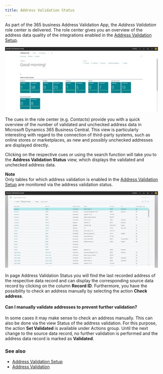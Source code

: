 ```yaml
---
title: Address Validation Status
---
```

As part of the 365 business Address Validation App, the *Address Validation* role center is delivered. The role center gives you an overview of the address data quality of the integrations enabled in the [Address Validation Setup](setup.md).

![Address Validation Role Center](/assets/images/365-business-address-validation/rolecenter.en-US.png)

The cues in the role center (e.g. *Contacts*) provide you with a quick overview of the number of validated and unchecked address data in Microsoft Dynamics 365 Business Central. This view is particularly interesting with regard to the connection of third-party systems, such as online stores or marketplaces, as new and possibly unchecked addresses are displayed directly.

Clicking on the respective cues or using the search function will take you to the **Address Validation Status** view, which displays the validated and unchecked address data.

**Note**<br>Only tables for which address validation is enabled in the [Address Validation Setup](setup.md) are monitored via the address validation status.

![Address Validation Status](/assets/images/365-business-address-validation/address-validation-status.en-US.png)

In page Address Validation Status you will find the last recorded address of the respective data record and can display the corresponding source data record by clicking on the column **Record ID**. Furthermore, you have the possibility to check an address manually by selecting the action **Check address**.

#### Can I manually validate addresses to prevent further validation?

In some cases it may make sense to check an address manually. This can also be done via the view Status of the address validation. For this purpose, the action **Set Validated** is available under Actions group. Until the next change to the source data record, no further validation is performed and the address data record is marked as **Validated**.

### See also 
 - [Address Validation Setup](setup.md)
 - [Address Validation](address-validation.md)